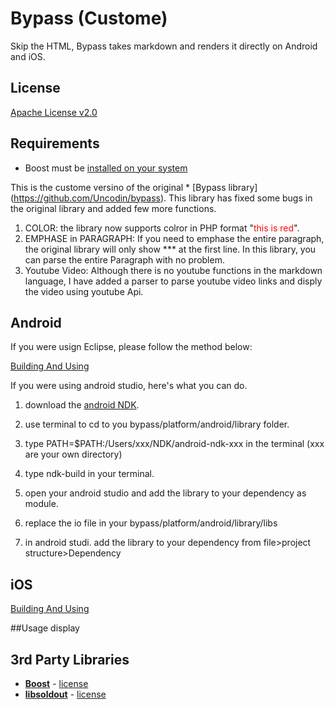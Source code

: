 Bypass (Custome)
======

Skip the HTML, Bypass takes markdown and renders it directly on Android and iOS.

## License

[Apache License v2.0](http://www.tldrlegal.com/l/APACHE2)

## Requirements

- Boost must be [installed on your system](http://www.boost.org/doc/libs/1_53_0/more/getting_started/index.html)

This is the custome versino of the original * [Bypass library] (https://github.com/Uncodin/bypass). This library has fixed some bugs in the original library and added few more functions. 

1. COLOR: the library now supports colror in PHP format "<font color="Red">this is red</font>".
2. EMPHASE in PARAGRAPH: If you need to emphase the entire paragraph, the original library will only show *** at the first line. In this library, you can parse the entire Paragraph with no problem.
3. Youtube Video: Although there is no youtube functions in the markdown language, I have added a parser to parse youtube video links and disply the video using youtube Api. 


## Android

If you were usign Eclipse, please follow the method below: 

[Building And Using](platform/android/README.md)

If you were using android studio, here's what you can do. 
1. download the [android NDK](https://developer.android.com/ndk/index.html).

2. use terminal to cd to you bypass/platform/android/library folder.

3. type PATH=$PATH:/Users/xxx/NDK/android-ndk-xxx in the terminal (xxx are your own directory)

4. type ndk-build in your terminal. 

5. open your android studio and add the library to your dependency as module. 

6. replace the io file in your bypass/platform/android/library/libs 

7. in android studi. add the library to your dependency from file>project structure>Dependency


## iOS

[Building And Using](platform/ios/README.md)

##Usage display


## 3rd Party Libraries

- [**Boost**](http://www.boost.org/) - [license](http://www.boost.org/LICENSE_1_0.txt)
- [**libsoldout**](http://fossil.instinctive.eu/libsoldout/home) - [license](http://fossil.instinctive.eu/libsoldout/artifact/c8d2f5b1e9e1df422ca06d1bc846d9e3055a925b)


